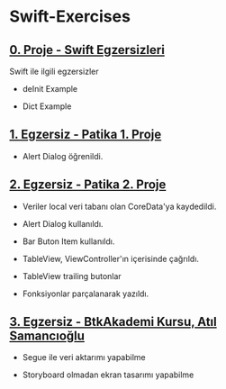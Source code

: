 # Swift-Exercises

## [0. Proje - Swift Egzersizleri](https://github.com/ozturkomerfaruk/Swift-Exercises/tree/master/0.%20Proje) 

Swift ile ilgili egzersizler

* deInit Example

* Dict Example

## [1. Egzersiz - Patika 1. Proje](https://github.com/ozturkomerfaruk/Swift-Exercises/tree/master/Patika/1.%20Proje)

* Alert Dialog öğrenildi.

## [2. Egzersiz - Patika 2. Proje](https://github.com/ozturkomerfaruk/Swift-Exercises/tree/master/Patika/2.%20Proje)

* Veriler local veri tabanı olan CoreData'ya kaydedildi.

* Alert Dialog kullanıldı.

* Bar Buton Item kullanıldı.

* TableView, ViewController'ın içerisinde çağrıldı.

* TableView trailing butonlar

* Fonksiyonlar parçalanarak yazıldı.

## [3. Egzersiz - BtkAkademi Kursu, Atıl Samancıoğlu](https://github.com/ozturkomerfaruk/Swift-Exercises/tree/master/Atıl%20Samancıoğlu/project3)

* Segue ile veri aktarımı yapabilme

* Storyboard olmadan ekran tasarımı yapabilme
